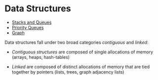 # Data Structures

* [Stacks and Queues](stack_queue)
* [Priority Queues](priority_queue)
* [Graph](graph)

Data structures fall under two broad categories _contiguous_ and _linked_:

* _Contiguous structures_ are composed of single allocations of memory (arrays, heaps, hash-tables)

* _Linked_ are composed of distinct allocations of memory that are tied together by pointers (lists, trees, graph adjacency lists)
